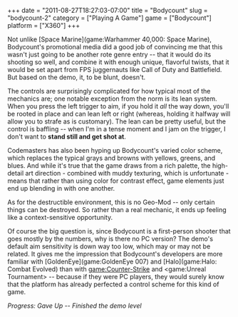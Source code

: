 +++
date = "2011-08-27T18:27:03-07:00"
title = "Bodycount"
slug = "bodycount-2"
category = ["Playing A Game"]
game = ["Bodycount"]
platform = ["X360"]
+++

Not unlike [Space Marine](game:Warhammer 40,000: Space Marine), Bodycount's promotional media did a good job of convincing me that this wasn't just going to be another rote genre entry -- that it would do its shooting so well, and combine it with enough unique, flavorful twists, that it would be set apart from FPS juggernauts like Call of Duty and Battlefield.  But based on the demo, it, to be blunt, doesn't.

The controls are surprisingly complicated for how typical most of the mechanics are; one notable exception from the norm is its lean system.  When you press the left trigger to aim, if you hold it <i>all</i> the way down, you'll be rooted in place and can lean left or right (whereas, holding it halfway will allow you to strafe as is customary).  The lean can be pretty useful, but the control is baffling -- when I'm in a tense moment and I jam on the trigger, I don't want to <b>stand still and get shot at</b>.

Codemasters has also been hyping up Bodycount's varied color scheme, which replaces the typical grays and browns with yellows, greens, and blues.  And while it's true that the game draws from a rich palette, the high-detail art direction - combined with muddy texturing, which is unfortunate - means that rather than using color for contrast effect, game elements just end up blending in with one another.

As for the destructible environment, this is no Geo-Mod -- only certain things can be destroyed.  So rather than a real mechanic, it ends up feeling like a context-sensitive opportunity.

Of course the big question is, since Bodycount is a first-person shooter that goes mostly by the numbers, why is there no PC version?  The demo's default aim sensitivity is down way too low, which may or may not be related.  It gives me the impression that Bodycount's developers are more familiar with [GoldenEye](game:GoldenEye 007) and [Halo](game:Halo: Combat Evolved) than with <game:Counter-Strike> and <game:Unreal Tournament> -- because if they were PC players, they would surely know that the platform has already perfected a control scheme for this kind of game.

<i>Progress: Gave Up -- Finished the demo level</i>